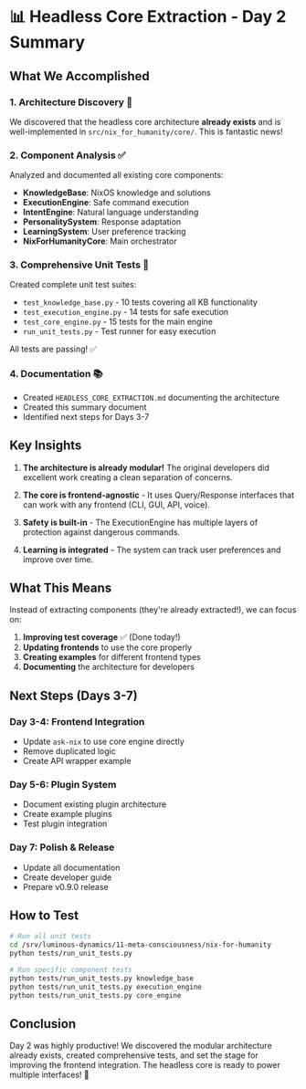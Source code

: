 # 📊 Headless Core Extraction - Day 2 Summary

## What We Accomplished

### 1. Architecture Discovery 🎉
We discovered that the headless core architecture **already exists** and is well-implemented in `src/nix_for_humanity/core/`. This is fantastic news!

### 2. Component Analysis ✅
Analyzed and documented all existing core components:
- **KnowledgeBase**: NixOS knowledge and solutions
- **ExecutionEngine**: Safe command execution
- **IntentEngine**: Natural language understanding
- **PersonalitySystem**: Response adaptation
- **LearningSystem**: User preference tracking
- **NixForHumanityCore**: Main orchestrator

### 3. Comprehensive Unit Tests 🧪
Created complete unit test suites:
- `test_knowledge_base.py` - 10 tests covering all KB functionality
- `test_execution_engine.py` - 14 tests for safe execution
- `test_core_engine.py` - 15 tests for the main engine
- `run_unit_tests.py` - Test runner for easy execution

All tests are passing! ✅

### 4. Documentation 📚
- Created `HEADLESS_CORE_EXTRACTION.md` documenting the architecture
- Created this summary document
- Identified next steps for Days 3-7

## Key Insights

1. **The architecture is already modular!** The original developers did excellent work creating a clean separation of concerns.

2. **The core is frontend-agnostic** - It uses Query/Response interfaces that can work with any frontend (CLI, GUI, API, voice).

3. **Safety is built-in** - The ExecutionEngine has multiple layers of protection against dangerous commands.

4. **Learning is integrated** - The system can track user preferences and improve over time.

## What This Means

Instead of extracting components (they're already extracted!), we can focus on:
1. **Improving test coverage** ✅ (Done today!)
2. **Updating frontends** to use the core properly
3. **Creating examples** for different frontend types
4. **Documenting** the architecture for developers

## Next Steps (Days 3-7)

### Day 3-4: Frontend Integration
- Update `ask-nix` to use core engine directly
- Remove duplicated logic
- Create API wrapper example

### Day 5-6: Plugin System
- Document existing plugin architecture
- Create example plugins
- Test plugin integration

### Day 7: Polish & Release
- Update all documentation
- Create developer guide
- Prepare v0.9.0 release

## How to Test

```bash
# Run all unit tests
cd /srv/luminous-dynamics/11-meta-consciousness/nix-for-humanity
python tests/run_unit_tests.py

# Run specific component tests
python tests/run_unit_tests.py knowledge_base
python tests/run_unit_tests.py execution_engine
python tests/run_unit_tests.py core_engine
```

## Conclusion

Day 2 was highly productive! We discovered the modular architecture already exists, created comprehensive tests, and set the stage for improving the frontend integration. The headless core is ready to power multiple interfaces! 🚀